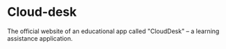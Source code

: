 # Cloud-desk
The official website of an educational app called "CloudDesk" – a learning assistance application.
